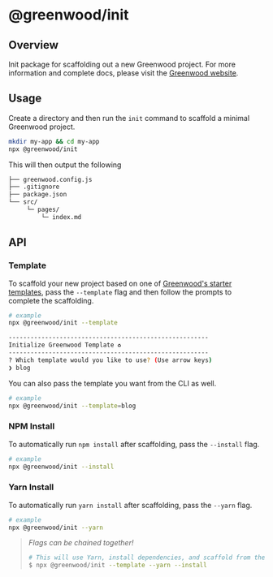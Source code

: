 # @greenwood/init

## Overview
Init package for scaffolding out a new Greenwood project.  For more information and complete docs, please visit the [Greenwood website](https://www.greenwoodjs.io/docs).

## Usage

Create a directory and then run the `init` command to scaffold a minimal Greenwood project.

```bash
mkdir my-app && cd my-app
npx @greenwood/init
```

This will then output the following
```bash
├── greenwood.config.js
├── .gitignore
├── package.json
└── src/
     └─ pages/
         └─ index.md
```

## API

### Template

To scaffold your new project based on one of [Greenwood's starter templates](https://github.com/orgs/ProjectEvergreen/repositories?q=greenwood-template-&type=all&language=&sort=), pass the `--template` flag and then follow the prompts to complete the scaffolding.

```bash
# example
npx @greenwood/init --template

-------------------------------------------------------
Initialize Greenwood Template ♻️
-------------------------------------------------------
? Which template would you like to use? (Use arrow keys)
❯ blog 
```

You can also pass the template you want from the CLI as well.
```bash
# example
npx @greenwood/init --template=blog 
```

### NPM Install

To automatically run `npm install` after scaffolding, pass the `--install` flag.

```bash
# example
npx @greenwood/init --install
```

### Yarn Install

To automatically run `yarn install` after scaffolding, pass the `--yarn` flag.

```bash
# example
npx @greenwood/init --yarn
```

> _Flags can be chained together!_
> ```sh
> # This will use Yarn, install dependencies, and scaffold from the blog template
> $ npx @greenwood/init --template --yarn --install
> ```